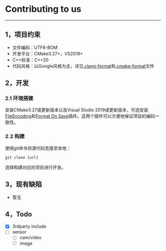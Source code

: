# Contributing to us

---

## 1，项目约束

- 文件编码：UTF8-BOM
- 开发平台：CMake3.27+，VS2019+
- C++标准：C++20
- 代码风格：以Google风格为主，详见[.clang-format](./.clang-format)和[.cmake-format](.cmake-format)文件



## 2，开发

### 2.1 环境搭建

安装CMake3.27或更新版本以及Visual Studio 2019或更新版本，可选安装[FileEncoding](https://marketplace.visualstudio.com/items?itemName=genrwoody.FileEncoding)和[Format On Save](https://marketplace.visualstudio.com/items?itemName=WinstonFeng.FormatonSave)插件。这两个插件可以方便地保证项目的编码一致性。


### 2.2 构建

使用git命令将源代码克隆至本地：

```
git clone [url]
```

选择构建对应的项目进行开发。



## 3，现有缺陷

- 暂无


## 4，Todo
- [x] 3rdparty include
- [ ] sensor
  - [ ] cam/video
  - [ ] image
